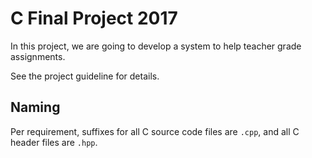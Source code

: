 # C Final Project 2017

In this project, we are going to develop a system to help teacher grade assignments.

See the project guideline for details.

## Naming <!-- Disclaimer -->

Per requirement, suffixes for all C source code files are `.cpp`, and all C header files are `.hpp`.
